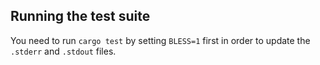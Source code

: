 ## Running the test suite

You need to run `cargo test` by setting `BLESS=1` first in order to update the `.stderr`
and `.stdout` files.
